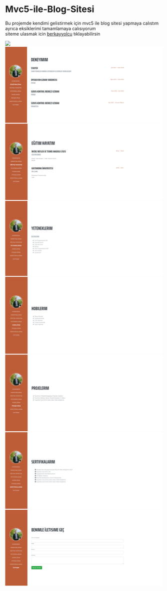 # Mvc5-ile-Blog-Sitesi

Bu projemde kendimi gelistirmek için mvc5 ile blog sitesi yapmaya calıstım ayrıca eksiklerimi tamamlamaya calısıyorum <br>
siteme ulasmak icin <a href="https://berkayyolcu.com/">berkayyolcu</a> tıklayabilirsin
<br>

<img src="https://github.com/Berkayyolcu/Mvc5-ile-Blog-Sitesi/blob/main/screenshot/hakk%C4%B1mda.PNG" width="auto">
<br>

<img src="https://github.com/Berkayyolcu/Mvc5-ile-Blog-Sitesi/blob/main/screenshot/deneyim.PNG" width="auto">
<br>

<img src="https://github.com/Berkayyolcu/Mvc5-ile-Blog-Sitesi/blob/main/screenshot/eğitim.PNG" width="auto">
<br>

<img src="https://github.com/Berkayyolcu/Mvc5-ile-Blog-Sitesi/blob/main/screenshot/yetenek.PNG" width="auto">
<br>

<img src="https://github.com/Berkayyolcu/Mvc5-ile-Blog-Sitesi/blob/main/screenshot/hobilerim.PNG" width="auto">
<br>

<img src="https://github.com/Berkayyolcu/Mvc5-ile-Blog-Sitesi/blob/main/screenshot/projelerim.PNG" width="auto">
<br>

<img src="https://github.com/Berkayyolcu/Mvc5-ile-Blog-Sitesi/blob/main/screenshot/sertifikalarım.PNG" width="auto">
<br>

<img src="https://github.com/Berkayyolcu/Mvc5-ile-Blog-Sitesi/blob/main/screenshot/iletisim.PNG" width="auto">
<br>



